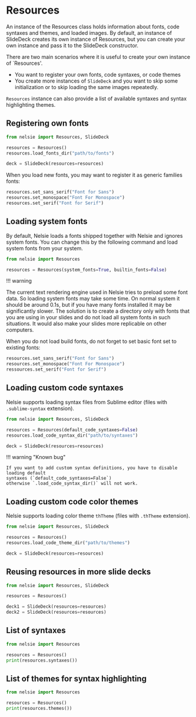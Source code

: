 # Resources

An instance of the Resources class holds information about fonts, code syntaxes and themes, and loaded images.
By default, an instance of SlideDeck creates its own instance of Resources,
but you can create your own instance and pass it to the SlideDeck constructor.

There are two main scenarios where it is useful to create your own instance of `Resources'.

* You want to register your own fonts, code syntaxes, or code themes
* You create more instances of `SlideDeck` and you want to skip some initialization or to skip
  loading the same images repeatedly.

`Resources` instance can also provide a list of available syntaxes and syntax highlighting themes.

## Registering own fonts

```python
from nelsie import Resources, SlideDeck

resources = Resources()
resources.load_fonts_dir("path/to/fonts")

deck = SlideDeck(resources=resources)
```

When you load new fonts, you may want to register it as generic families fonts:

```python
resources.set_sans_serif("Font for Sans")
resources.set_monospace("Font For Monospace")
resources.set_serif("Font for Serif")
```

## Loading system fonts

By default, Nelsie loads a fonts shipped together with Nelsie and ignores system fonts.
You can change this by the following command and load system fonts from your system.

```python
from nelsie import Resources

resources = Resources(system_fonts=True, builtin_fonts=False)
```

!!! warning

The current text rendering engine used in Nelsie tries to preload some font data. So loading system fonts may take some
time. On normal system it should be around 0.1s, but if you have many fonts installed it may be significantly slower.
The solution is to create
a directory only with fonts that you are using in your slides and do not load all system fonts in such situations. It
would also make
your slides more replicable on other computers.

When you do not load build fonts, do not forget to set basic font set to existing fonts:

```python
resources.set_sans_serif("Font for Sans")
resources.set_monospace("Font For Monospace")
ressources.set_serif("Font for Serif")
```

## Loading custom code syntaxes

Nelsie supports loading syntax files from Sublime editor (files with `.sublime-syntax` extension).

```python
from nelsie import Resources, SlideDeck

resources = Resources(default_code_syntaxes=False)
resources.load_code_syntax_dir("path/to/syntaxes")

deck = SlideDeck(resources=resources)
```

!!! warning "Known bug"

    If you want to add custom syntax definitions, you have to disable loading default
    syntaxes (`default_code_syntaxes=False`)
    otherwise `.load_code_syntax_dir()` will not work.

## Loading custom code color themes

Nelsie supports loading color theme `thTheme` (files with `.thTheme` extension).

```python
from nelsie import Resources, SlideDeck

resources = Resources()
resources.load_code_theme_dir("path/to/themes")

deck = SlideDeck(resources=resources)
```

## Reusing resources in more slide decks

```python
from nelsie import Resources, SlideDeck

resources = Resources()

deck1 = SlideDeck(resources=resources)
deck2 = SlideDeck(resources=resources)
```

## List of syntaxes

```python
from nelsie import Resources

resources = Resources()
print(resources.syntaxes())
```

## List of themes for syntax highlighting

```python
from nelsie import Resources

resources = Resources()
print(resources.themes())
```
